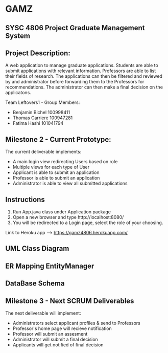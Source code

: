 # GAMZ

SYSC 4806 Project
Graduate Management System
---------------------

Project Description:
--------------------------------
A web application to manage graduate applications. Students are able to submit applications with relevant information. 
Professors are able to list their fields of research. The applications can then be filtered and reviewed by and administrator before forwarding them to the Professors for recommendations. The administrator can then make a final decision on the applicatons.

Team Leftovers1 - Group Members:

- Benjamin Bichel 100998411
- Thomas Carriere 100947281
- Fatima Hashi 101041794


Milestone 2 - Current Prototype:
------------------------------
The current deliverable implements:

- A main login view redirecting Users based on role 
- Multiple views for each type of User
- Applicant is able to submit an application
- Professor is able to submit an application
- Administrator is able to view all submitted applications

Instructions
-----------------------------
1. Run App.java class under Application package
2. Open a new browser and type http://localhost:8080/
3. You will be redirected to a Login page, select the role of your choosing.

Link to Heroku app --> https://gamz4806.herokuapp.com/

UML Class Diagram
-----------------------------

ER Mapping EntityManager
-----------------------------

DataBase Schema
-----------------------------

Milestone 3 - Next SCRUM Deliverables
-----------------------------
The next deliverable will implement:

- Administrators select applicant profiles & send to Professors
- Professor's home page will recieve notification
- Professor will submit an assesment 
- Administrator will submit a final decision
- Applicants will get notified of final decision

 
